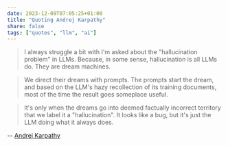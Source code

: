 ```yaml
---
date: 2023-12-09T07:05:25+01:00
title: "Quoting Andrej Karpathy"
share: false
tags: ["quotes", "llm", "ai"]
---
```

> I always struggle a bit with I'm asked about the "hallucination problem" in LLMs. Because, in some sense, hallucination is all LLMs do. They are dream machines. 

> We direct their dreams with prompts. The prompts start the dream, and based on the LLM's hazy recollection of its training documents, most of the time the result goes someplace useful. 

> It's only when the dreams go into deemed factually incorrect territory that we label it a "hallucination". It looks like a bug, but it's just the LLM doing what it always does.

-- [Andrej Karpathy](https://twitter.com/karpathy/status/1733299213503787018)

